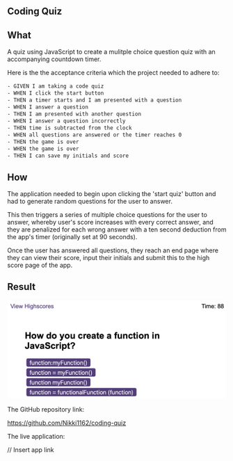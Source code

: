 ## Coding Quiz

## **What**
A quiz using JavaScript to create a mulitple choice question quiz with an accompanying countdown timer.

Here is the the acceptance criteria which the project needed to adhere to:

    - GIVEN I am taking a code quiz
    - WHEN I click the start button
    - THEN a timer starts and I am presented with a question
    - WHEN I answer a question
    - THEN I am presented with another question
    - WHEN I answer a question incorrectly
    - THEN time is subtracted from the clock
    - WHEN all questions are answered or the timer reaches 0
    - THEN the game is over
    - WHEN the game is over
    - THEN I can save my initials and score

## **How**
The application needed to begin upon clicking the 'start quiz' button and had to generate random questions for the user to answer. 

This then triggers a series of multiple choice questions for the user to answer, whereby user's score increases with every correct answer, and they are penalized for each wrong answer with a ten second deduction from the app's timer (originally set at 90 seconds).

Once the user has answered all questions, they reach an end page where they can view their score, input their initials and submit this to the high score page of the app.

## **Result**

![This is what the live application looks like when the user is answering questions:](assets/coding-quiz-questions-interface.png)

The GitHub repository link:

https://github.com/Nikki1162/coding-quiz

The live application:

// Insert app link